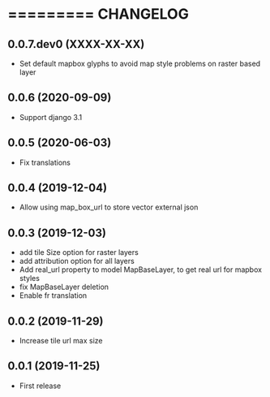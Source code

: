 =========
CHANGELOG
=========

0.0.7.dev0    (XXXX-XX-XX)
--------------------------

* Set default mapbox glyphs to avoid map style problems on raster based layer

0.0.6         (2020-09-09)
--------------------------

* Support django 3.1

0.0.5         (2020-06-03)
--------------------------

* Fix translations


0.0.4         (2019-12-04)
--------------------------

* Allow using map_box_url to store vector external json


0.0.3         (2019-12-03)
--------------------------

* add tile Size option for raster layers
* add attribution option for all layers
* Add real_url property to model MapBaseLayer, to get real url for mapbox styles
* fix MapBaseLayer deletion
* Enable fr translation


0.0.2         (2019-11-29)
--------------------------

* Increase tile url max size


0.0.1         (2019-11-25)
--------------------------

* First release
